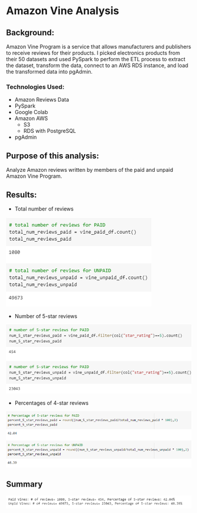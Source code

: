 # Amazon Vine Analysis

## Background:
Amazon Vine Program is a service that allows manufacturers and publishers to receive reviews for their products. 
I picked electronics products from their 50 datasets and used PySpark to perform the ETL process to extract the dataset, transform the data,
connect to an AWS RDS instance, and load the transformed data into pgAdmin. 

### Technologies Used:
  - Amazon Reviews Data
  - PySpark
  - Google Colab
  - Amazon AWS
    - S3
    - RDS with PostgreSQL
  - pgAdmin

## Purpose of this analysis:
Analyze Amazon reviews written by members of the paid and unpaid Amazon Vine Program.

## Results:
- Total number of reviews 

![num_reviews](Resources/num_reviews.png)



- Number of 5-star reviews

![5star_reviews](Resources/5star_reviews.png)


- Percentages of 4-star reviews

![percentage](Resources/percentage.png)

## Summary

![paidvsunpaid](Resources/paidvsunpaid.png)
